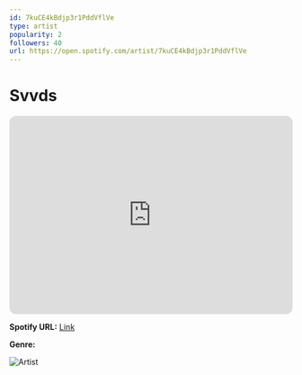 ```yaml
---
id: 7kuCE4kBdjp3r1PddVflVe
type: artist
popularity: 2
followers: 40
url: https://open.spotify.com/artist/7kuCE4kBdjp3r1PddVflVe
---
```

# Svvds

<iframe style="border-radius:12px" src="https://open.spotify.com/embed/artist/7kuCE4kBdjp3r1PddVflVe" width="100%" height="352" frameBorder="0" allowfullscreen="" allow="autoplay; clipboard-write; encrypted-media; fullscreen; picture-in-picture" loading="lazy"></iframe>

**Spotify URL:** [Link](https://open.spotify.com/artist/7kuCE4kBdjp3r1PddVflVe)

**Genre:** 

![Artist](https://i.scdn.co/image/ab67616d0000b2737a2380d80b8f691cb1f07025)
